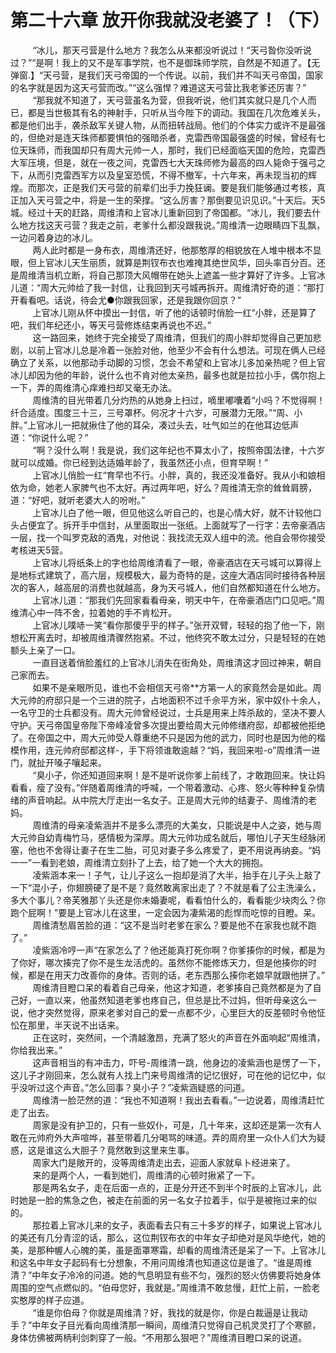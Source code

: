 <h1>第二十六章 放开你我就没老婆了！（下）</h1>
<div id="content">&nbsp&nbsp&nbsp&nbsp&nbsp&nbsp&nbsp&nbsp
 “冰儿，那天弓营是什么地方？我怎么从来都没听说过！“天弓昝你没听说过？”“是啊！我上的又不是军事学院，也不是御珠师学院，自然是不知道了。【无弹窗.】“天弓营，是我们天弓帝国的一个传说。以前，我们并不叫天弓帝国，国家的名字就是因为这天弓营而改。”“这么强悍？难道这天弓营比我老爹还厉害？”
 <br/>&nbsp&nbsp&nbsp&nbsp&nbsp&nbsp&nbsp&nbsp
 “那我就不知道了，天弓营虽名为营，但我听说，他们其实就只是几个人而已，都是当世极其有名的神射手，只听从当今陛下的调动。我国在几次危难关头，都是他们出手，袭杀敌军关键人物，从而扭转战局。他们的个体实力或许不是最强的，但绝对是连天珠师都要惧怕的强暗杀者，克雷西帝国最强盛的时候，曾经有七位天珠师，而我国却只有周大元帅一人，那时，我们已经面临天国的危险，克雷西大军压境，但是，就在一夜之间，克雷西七大天珠师修为最高的四人毙命于强弓之下，从而引克雷西军方以及皇室恐慌，不得不撤军，十六年来，再未现当初的辉煌。而那次，正是我们天弓营的前辈们出手力挽狂谰。要是我们能够通过考核，真正加入天弓营之中，将是一生的荣撑。“这么厉害？那倒要见识见识。”十天后。天5城。经过十天的赶路，周维清和上官冰儿重新回到了帝国都。“冰儿，我们要去什么地方找这天弓营？我走之前，老爹什么都没跟我说。”周维清一边眼睛四下乱飘，一边问着身边的冰儿。
 <br/>&nbsp&nbsp&nbsp&nbsp&nbsp&nbsp&nbsp&nbsp
 两人此时都是一身布衣，周维清还好，他那憨厚的相貌放在人堆中根本不显眼，但上官冰儿天生丽质，就算是荆钗布衣也难掩其绝世风华，回头率百分百。还是周维清当机立断，将自己那顶大风帽带在她头上遮盖一些才算好了许多。上官冰儿道：“周大元帅给了我一封信，让我回到天弓城再拆开。周维清好奇的道：“那打开看看吧。话说，待会尤●你跟我回家，还是我跟你回京？”
 <br/>&nbsp&nbsp&nbsp&nbsp&nbsp&nbsp&nbsp&nbsp
 上官冰儿刚从怀中摸出一封信，听了他的话顿时俏脸一红“小胖，还是算了吧，我们年纪还小，等天弓营修炼结束再说也不迟。”
 <br/>&nbsp&nbsp&nbsp&nbsp&nbsp&nbsp&nbsp&nbsp
 这一路回来，她终于完全接受了周维清，但我们的周小胖却觉得自己更加悲剧，以前上官冰儿总是冷着一张脸对他，他至少不会有什么想法。可现在俩人已经确立了关系，以他那动手动脚的习惯，怎会不希望和上官冰儿多加亲热呢？但上官冰儿却因为他的年龄，说什么也不肯对他太亲热，最多也就是拉拉小手，偶尔抱上一下，弄的周维清心痒难扫却又毫无办法。
 <br/>&nbsp&nbsp&nbsp&nbsp&nbsp&nbsp&nbsp&nbsp
 周维清的目光带着几分灼热的从她身上扫过，嘀里嘟囔着“小吗？不觉得啊！纤合适度。围度三十三，三号罩杯。何况才十六岁，可展潜力无限。”“周、小胖。”上官冰儿一把就揪住了他的耳朵，凑过头去，吐气如兰的在他耳边低声道：“你说什么呢？”
 <br/>&nbsp&nbsp&nbsp&nbsp&nbsp&nbsp&nbsp&nbsp
 “啊？没什么啊！我是说，我们这年纪也不算太小了，按照帝国法律，十六岁就可以成婚。你已经到达适婚年龄了，我虽然还小点，但育早啊！”
 <br/>&nbsp&nbsp&nbsp&nbsp&nbsp&nbsp&nbsp&nbsp
 上官冰儿俏脸一红“育早也不行。小胖，真的，我还没准备好。我从小和娘相依为命，她老人家脾气也不太好。再过两年吧，好么？周维清无奈的耸耸肩膀，道：“好吧，就听老婆大人的吩咐。”
 <br/>&nbsp&nbsp&nbsp&nbsp&nbsp&nbsp&nbsp&nbsp
 上官冰儿白了他一眼，但见他这么听自己的，也是心情大好，就不计较他口头占便宜了。拆开手中信封，从里面取出一张纸。上面就写了一行字：去帝豪酒店一层，找一个叫罗克敌的酒鬼，对他说：我找流无双人组中的流。他自会带你接受考核进天5营。
 <br/>&nbsp&nbsp&nbsp&nbsp&nbsp&nbsp&nbsp&nbsp
 上官冰儿将纸条上的字也给周维清看了一眼，帝豪酒店在天弓城可以算得上是地标式建筑了，高六层，规模极大，最为奇特的是，这座大酒店同时接待各种层次的客人，越高层的消费也就越高，身为天弓城人，他们自然都知道在什么地方。
 <br/>&nbsp&nbsp&nbsp&nbsp&nbsp&nbsp&nbsp&nbsp
 上官冰儿道：“那我们先回家看看母亲，明天中午，在帝豪酒店门口见吧。”周维清心中一阵不舍，拉着她的手不肯松开。
 <br/>&nbsp&nbsp&nbsp&nbsp&nbsp&nbsp&nbsp&nbsp
 上官冰儿噗哧一笑“看你那傻乎乎的样子。”张开双臂，轻轻的抱了他一下，刚想松开离去时，却被周维清骤然抱紧。不过，他终究不敢太过分，只是轻轻的在她额头上亲了一口。
 <br/>&nbsp&nbsp&nbsp&nbsp&nbsp&nbsp&nbsp&nbsp
 一直目送着俏脸羞红的上官冰儿消失在街角处，周维清这才回过神来，朝自己家而去。
 <br/>&nbsp&nbsp&nbsp&nbsp&nbsp&nbsp&nbsp&nbsp
 如果不是亲眼所见，谁也不会相信天弓帝**方第一人的家竟然会是如此。周大元帅的府邸只是一个三进的院子，占地面积不过千佘平方米，家中奴仆十余人，一名守卫的士兵都没有。周大元帅曾经说过，士兵是用来上阵杀敌的，坚决不要人守护。天弓帝国皇帝陛下帝峰凌曾多次提出要给周大元帅修缮府邸，却都被他拒绝了。在帝国之中，周大元帅受人尊重绝不只是因为他的武力，同时也是因为他的楷模作用，连元帅府邸都这样-，手下将领谁敢逾越？“妈，我回来啦-o”周维清一进门，就扯开嗓子嚷起来。
 <br/>&nbsp&nbsp&nbsp&nbsp&nbsp&nbsp&nbsp&nbsp
 “臭小子，你还知道回来啊！是不是听说你爹上前线了，才敢跑回来。快让妈看看，瘦了没有。”伴随着周维清的呼喊，一个带着激动、心疼、怒火等种种复杂情绪的声音响起。从中院大厅走出一名女子。正是周大元帅的结妻子、周维清的老妈。
 <br/>&nbsp&nbsp&nbsp&nbsp&nbsp&nbsp&nbsp&nbsp
 周维清的母亲凌紫涵并不是多么漂亮的大美女，只能说是中人之姿，她与周大元帅自幼青梅竹马，感情极为深厚。周大元帅功成名就后，哪怕儿子天生经脉闭塞，他也不舍得让妻子在生二胎，可见对妻子多么疼爱了，更不用说再纳妾。“妈一一”一看到老娘，周维清立刻扑了上去，给了她一个大大的拥抱。
 <br/>&nbsp&nbsp&nbsp&nbsp&nbsp&nbsp&nbsp&nbsp
 凌紫涵本来一！子气，让儿子这么一抱却是消了大半，抬手在儿子头上敲了一下“混小子，你翅膀硬了是不是？竟然敢离家出走了？不就是看了公主洗澡么，多大个事儿？帝芙雅那丫头还是你未婚妻呢，看看怕什么的，看看能少块肉么？你跑个屁啊！”要是上官冰儿在这里，一定会因为凄紫渴的彪悍而吃惊的目瞪。呆。
 <br/>&nbsp&nbsp&nbsp&nbsp&nbsp&nbsp&nbsp&nbsp
 周维清愁眉苦脸的道：“这不是当时老爹在家么？要是他不在家我也就不跑了。”
 <br/>&nbsp&nbsp&nbsp&nbsp&nbsp&nbsp&nbsp&nbsp
 凌紫涵冷哼一声“在家怎么了？他还能真打死你啊？你爹揍你的时候，都是为了你好，哪次揍完了你不是生龙活虎的。虽然你不能修炼天力，但是他揍你的时候，都是在用天力改善你的身体。否则的话，老东西那么揍你老娘早就跟他拼了。”
 <br/>&nbsp&nbsp&nbsp&nbsp&nbsp&nbsp&nbsp&nbsp
 周维清目瞪口呆的看着自己母亲，他这才知道，老爹揍自己竟然都是为了自己好，一直以来，他虽然知道老爹也疼自己，但总是比不过妈，但听母亲这么一说，他才突然觉得，原来老爹对自己的爱一点都不少，心里巨大的反差顿时令他怔忪在那里，半天说不出话来。
 <br/>&nbsp&nbsp&nbsp&nbsp&nbsp&nbsp&nbsp&nbsp
 正在这时，突然间，一个清越激昂，充满了怒火的声音在外面响起“周维清，你给我出来。”
 <br/>&nbsp&nbsp&nbsp&nbsp&nbsp&nbsp&nbsp&nbsp
 这声音相当的有冲击力，吓号-周维清一跳，他身边的凌紫涵也是愣了一下，这儿子才刚回来，怎么就有人找上门来号周维清的记忆很好，可在他的记忆中，似乎没听过这个声音。”怎么回事？臭小子？”凌紫涵疑惑的问道。
 <br/>&nbsp&nbsp&nbsp&nbsp&nbsp&nbsp&nbsp&nbsp
 周维清一脸茫然的道：“我也不知道啊！我出去看看。”一边说着，周维清赶忙走了出去。
 <br/>&nbsp&nbsp&nbsp&nbsp&nbsp&nbsp&nbsp&nbsp
 周家是没有护卫的，只有一些奴仆，可是，几十年来，这却还是第一次有人敢在元帅府外大声喧哗，甚至带着几分喝骂的味道。弄的周府里一众仆人们大为疑惑，这是谁这么大胆子？竟然敢到这里来生事。
 <br/>&nbsp&nbsp&nbsp&nbsp&nbsp&nbsp&nbsp&nbsp
 周家大门是敞开的，没等周维清走出去，迎面人家就阜卜经进来了。
 <br/>&nbsp&nbsp&nbsp&nbsp&nbsp&nbsp&nbsp&nbsp
 来的是两个人，一看到她们，周维清的心顿时揪紧了一下。
 <br/>&nbsp&nbsp&nbsp&nbsp&nbsp&nbsp&nbsp&nbsp
 那是两名女子，走在后面一点的，正是分开还不到半个时辰的上官冰儿，此时她是一脸的焦急之色，被走在前面的另一名女子拉着手，似乎是被拖过来的似的。
 <br/>&nbsp&nbsp&nbsp&nbsp&nbsp&nbsp&nbsp&nbsp
 那拉着上官冰儿来的女子，表面看去只有三十多岁的样子，如果说上官冰儿的美还有几分青涩的话，那么，这位荆钗布衣的中年女子却绝对是风华绝代，她的美，是那种幄人心魄的美，虽是面罩寒霜，却看的周维清还是呆了一下。上官冰儿和这名中年女子起码有七分想象，不用问周维清也知道这位是谁了。“谁是周维清？”中年女子冷冷的问道。她的气息明显有些不匀，强烈的怒火仿佛要将她身体周围的空气点燃似的。“伯母您好，我就是。”周维清不敢怠慢，赶忙上前，一脸老实憨厚的样子应道。
 <br/>&nbsp&nbsp&nbsp&nbsp&nbsp&nbsp&nbsp&nbsp
 “谁是你伯母？你就是周维清？好，我找的就是你，你是白裁逼是让我动手？”中年女子目光看向周维清那一瞬间，周维清只觉得自己机灵灵打了个寒颤，身体仿佛被两柄利剑刺穿了一般。“不用那么狠吧？”周维清目瞪口呆的说道。
 <br/>&nbsp&nbsp&nbsp&nbsp&nbsp&nbsp&nbsp&nbsp
 <br/>&nbsp&nbsp&nbsp&nbsp&nbsp&nbsp&nbsp&nbsp
</div>
